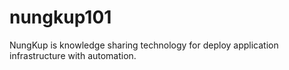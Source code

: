 # nungkup101
NungKup is knowledge sharing technology for deploy application infrastructure with automation.
